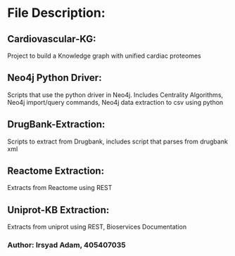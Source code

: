 # File Description:

## Cardiovascular-KG:
Project to build a Knowledge graph with unified cardiac proteomes

## Neo4j Python Driver: 
Scripts that use the python driver in Neo4j. Includes Centrality Algorithms, Neo4j import/query commands, Neo4j data extraction to csv using python

## DrugBank-Extraction:
Scripts to extract from Drugbank, includes script that parses from drugbank xml

## Reactome Extraction:
Extracts from Reactome using REST

## Uniprot-KB Extraction:
Extracts from uniprot using REST, Bioservices Documentation

### Author: Irsyad Adam, 405407035
